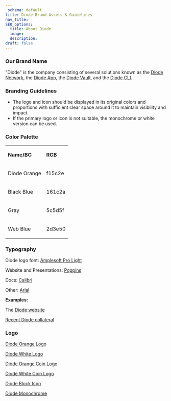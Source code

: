 ```yaml
---
_schema: default
title: Diode Brand Assets & Guidelines
nav_title:
SEO_options:
  title: About Diode
  image:
  description:
draft: false
---
```

### **Our Brand Name**

"Diode" is the company consisting of several solutions known as the [Diode Network](https://diode.io/solutions/network/), the [Diode App](https://diode.io/solutions/app/), the [Diode Vault](https://diode.io/solutions/vault/), and the [Diode CLI](https://diode.io/solutions/cli/).

### **Branding Guidelines**

* The logo and icon should be displayed in its original colors and proportions with sufficient clear space around it to maintain visibility and impact.
* If the primary logo or icon is not suitable, the monochrome or white version can be used.

### **Color Palette**

<table><tbody><tr><td><p><strong>Name/BG</strong></p></td><td><p><strong>RGB</strong></p></td></tr><tr><td><p>Diode Orange</p></td><td><p>f15c2e</p></td></tr><tr><td><p>Black Blue</p></td><td><p>161c2a</p></td></tr><tr><td><p>Gray</p></td><td><p>5c5d5f</p></td></tr><tr><td><p>Web Blue</p></td><td><p>2d3e50</p></td></tr></tbody></table>

### **Typography**

Diode logo font: <a href="https://www.fontspring.com/fonts/soneri/amplesoft-pro" target="_blank" rel="noopener">Amplesoft Pro Light</a>

Website and Presentations: <a href="https://fonts.google.com/specimen/Poppins" target="_blank" rel="noopener">Poppins</a>

Docs: <a href="https://en.wikipedia.org/wiki/Calibri" target="_blank" rel="noopener">Calibri</a>

Other: <a href="https://en.wikipedia.org/wiki/Arial" target="_blank" rel="noopener">Arial</a>

**Examples:**

The <a href="https://diode.io/" target="_blank" rel="noopener">Diode website</a>

[Recent Diode collateral](https://share.diode.link/drive-5u9exorgihe2vu74fpkc/9jiz37sabkjfes4o/Example%20Collateral)

### **Logo**

[Diode Orange Logo](%20https://share.diode.link/drive-5u9exorgihe2vu74fpkc/stztse75kdy8arrs%20%20%20%20%20%20%20%20%20%20%20%20%20%20%20%20%20%20%20%20%20%20%20%20%20%20%20%20%20%20%20)

[Diode White Logo](%20https://share.diode.link/drive-5u9exorgihe2vu74fpkc/t86hduherri9rvkm%20%20%20%20%20%20%20%20%20%20%20%20%20%20%20%20%20%20%20%20%20%20%20%20%20%20%20%20%20%20%20)

[Diode Orange Coin Logo](https://share.diode.link/drive-5u9exorgihe2vu74fpkc/fnsctz0vdbr42ek9)

[Diode White Coin Logo](https://share.diode.link/drive-5u9exorgihe2vu74fpkc/0v6r94982hc14riu)

[Diode Block Icon](https://share.diode.link/drive-5u9exorgihe2vu74fpkc/ad7l0i97v3nfqc94)

[Diode Monochrome](https://share.diode.link/drive-5u9exorgihe2vu74fpkc/y2meyfgn7p9ngynd)

&nbsp;